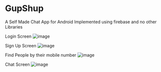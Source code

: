 # GupShup
A Self Made Chat App for Android 
Implemented using firebase and no other Libraries

Login Screen
![image](https://user-images.githubusercontent.com/34895307/78850450-e2316f00-7a34-11ea-9c44-7dda4f50d5cd.png)

Sign Up Screen
![image](https://user-images.githubusercontent.com/34895307/78850489-fd03e380-7a34-11ea-99c5-41f44dfc42f5.png)

Find People by their mobile number
![image](https://user-images.githubusercontent.com/34895307/78850523-1016b380-7a35-11ea-85e0-54b9938f167f.png)

Chat Screen
![image](https://user-images.githubusercontent.com/34895307/78850578-2d4b8200-7a35-11ea-8e01-828227753693.png)

